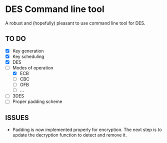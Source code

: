 # DES Command line tool

A robust and (hopefully) pleasant to use command line tool for DES.

## TO DO

- [x] Key generation
- [x] Key scheduling
- [x] DES
- [ ] Modes of operation
    - [x] ECB
    - [ ] CBC
    - [ ] OFB
    - [ ] ...
- [ ] 3DES
- [ ] Proper padding scheme

## ISSUES

- Padding is now implemented properly for encryption. The next step is to update the decryption function to detect and remove it.
